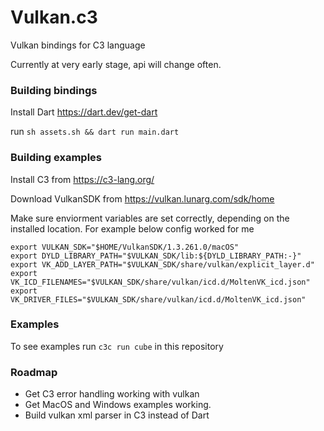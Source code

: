 # Vulkan.c3

Vulkan bindings for C3 language

Currently at very early stage, api will change often.

### Building bindings

Install Dart https://dart.dev/get-dart

run `sh assets.sh && dart run main.dart`

### Building examples

Install C3 from https://c3-lang.org/

Download VulkanSDK from https://vulkan.lunarg.com/sdk/home

Make sure enviorment variables are set correctly, depending on the installed location.
For example below config worked for me

```
export VULKAN_SDK="$HOME/VulkanSDK/1.3.261.0/macOS"
export DYLD_LIBRARY_PATH="$VULKAN_SDK/lib:${DYLD_LIBRARY_PATH:-}"
export VK_ADD_LAYER_PATH="$VULKAN_SDK/share/vulkan/explicit_layer.d"
export VK_ICD_FILENAMES="$VULKAN_SDK/share/vulkan/icd.d/MoltenVK_icd.json" 
export VK_DRIVER_FILES="$VULKAN_SDK/share/vulkan/icd.d/MoltenVK_icd.json"
```

### Examples

To see examples run `c3c run cube` in this repository

### Roadmap

* Get C3 error handling working with vulkan
* Get MacOS and Windows examples working.
* Build vulkan xml parser in C3 instead of Dart
